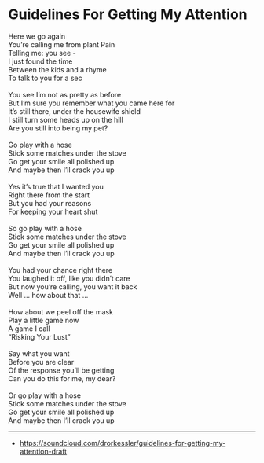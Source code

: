 # Guidelines For Getting My Attention

Here we go again\
You’re calling me from plant Pain\
Telling me: you see -\
I just found the time\
Between the kids and a rhyme\
To talk to you for a sec\
\
You see I’m not as pretty as before\
But I’m sure you remember what you came here for\
It’s still there, under the housewife shield\
I still turn some heads up on the hill\
Are you still into being my pet?\
\
Go play with a hose\
Stick some matches under the stove\
Go get your smile all polished up\
And maybe then I’ll crack you up\
\
Yes it’s true that I wanted you\
Right there from the start\
But you had your reasons\
For keeping your heart shut\
\
So go play with a hose\
Stick some matches under the stove\
Go get your smile all polished up\
And maybe then I’ll crack you up\
\
You had your chance right there\
You laughed it off, like you didn’t care\
But now you’re calling, you want it back\
Well ... how about that ...\
\
How about we peel off the mask\
Play a little game now\
A game I call\
“Risking Your Lust”\
\
Say what you want\
Before you are clear\
Of the response you’ll be getting\
Can you do this for me, my dear?\
\
Or go play with a hose\
Stick some matches under the stove\
Go get your smile all polished up\
And maybe then I’ll crack you up

---
- https://soundcloud.com/drorkessler/guidelines-for-getting-my-attention-draft
